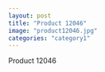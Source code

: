 ```yaml
---
layout: post
title: "Product 12046"
image: "product12046.jpg"
categories: "category1"
---
```

Product 12046
